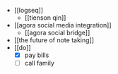 - [[logseq]]
	- [[tienson qin]]
- [[agora social media integration]]
	- [[agora social bridge]]
- [[the future of note taking]]
- [[do]]
	- [x] pay bills
	- [ ] call family